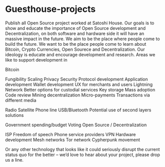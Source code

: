 # Guesthouse-projects
Publish all Open Source project worked at Satoshi House.
Our goals is to show and educate the importance of Open Source development and Decentralization, on both software and hardware side it will have an massive impact in the future. We aim to be the place where people come to build the future.
We want to be the place people come to learn about Bitcoin, Crypto Currencies, Open Sourece and Decentralization. Our ideology is educate and encourage development and research.
Areas we like to support development in

Bitcoin

Fungibility
Scaling
Privacy
Security
Protocol development
Application development
Wallet development
UX for merchants and users
Lightning Network
Better options for custodial services
Key storage
Mass adoption
Code review
Mining decentralization
Micro-payments
Transactions via different media

Radio
Satellite
Phone line
USB/Bluetooth
Potential use of second layers solutions

Government spending/budget
Voting
Open Source / Decentralization

ISP
Freedom of speech
Phone service providers
VPN
Hardware development
Mesh networks
Tor network
Cypherpunk movement

Or any other technology that looks like it could seriously disrupt the current status quo for the better – we’d love to hear about your project, please drop us a line.
